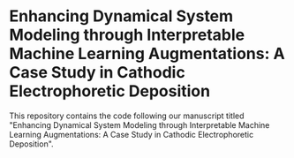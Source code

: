 # Enhancing Dynamical System Modeling through Interpretable  Machine Learning Augmentations: A Case Study in Cathodic Electrophoretic Deposition

This repository contains the code following our manuscript titled "Enhancing Dynamical System Modeling through Interpretable  Machine Learning Augmentations: A Case Study in Cathodic Electrophoretic Deposition".

